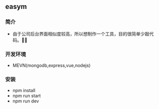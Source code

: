 ## easym

### 简介

- 由于公司后台界面相似度较高，所以想制作一个工具，目的很简单少敲代码。

### 开发环境

- MEVN(mongodb,express,vue,nodejs)

### 安装

- npm install
- npm run start
- npm run dev  
